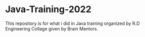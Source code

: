 # Java-Training-2022
This repository is for what i did in Java training organized by R.D Engineering Collage given by Brain Mentors.
